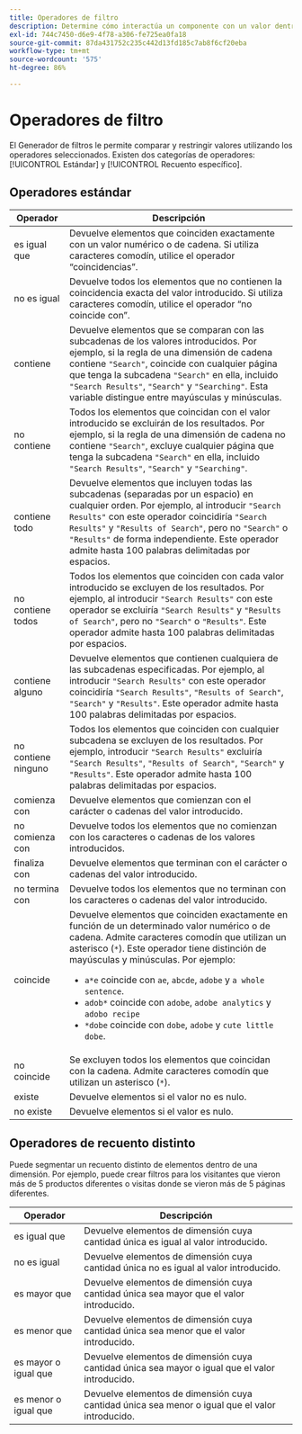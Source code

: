 ```yaml
---
title: Operadores de filtro
description: Determine cómo interactúa un componente con un valor dentro de un filtro.
exl-id: 744c7450-d6e9-4f78-a306-fe725ea0fa18
source-git-commit: 87da431752c235c442d13fd185c7ab8f6cf20eba
workflow-type: tm+mt
source-wordcount: '575'
ht-degree: 86%

---
```


# Operadores de filtro

El Generador de filtros le permite comparar y restringir valores utilizando los operadores seleccionados. Existen dos categorías de operadores: [!UICONTROL Estándar] y [!UICONTROL Recuento específico].

## Operadores estándar

| Operador | Descripción |
| --- | --- |
| es igual que | Devuelve elementos que coinciden exactamente con un valor numérico o de cadena. Si utiliza caracteres comodín, utilice el operador “coincidencias”.  |
| no es igual | Devuelve todos los elementos que no contienen la coincidencia exacta del valor introducido.  Si utiliza caracteres comodín, utilice el operador “no coincide con”. |
| contiene | Devuelve elementos que se comparan con las subcadenas de los valores introducidos. Por ejemplo, si la regla de una dimensión de cadena contiene `"Search"`, coincide con cualquier página que tenga la subcadena `"Search"` en ella, incluido `"Search Results"`, `"Search"` y `"Searching"`. Esta variable distingue entre mayúsculas y minúsculas. |
| no contiene | Todos los elementos que coincidan con el valor introducido se excluirán de los resultados. Por ejemplo, si la regla de una dimensión de cadena no contiene `"Search"`, excluye cualquier página que tenga la subcadena `"Search"` en ella, incluido `"Search Results"`, `"Search"` y `"Searching"`. |
| contiene todo | Devuelve elementos que incluyen todas las subcadenas (separadas por un espacio) en cualquier orden. Por ejemplo, al introducir `"Search Results"` con este operador coincidiría `"Search Results"` y `"Results of Search"`, pero no `"Search"` o `"Results"` de forma independiente. Este operador admite hasta 100 palabras delimitadas por espacios. |
| no contiene todos | Todos los elementos que coinciden con cada valor introducido se excluyen de los resultados. Por ejemplo, al introducir `"Search Results"` con este operador se excluiría `"Search Results"` y `"Results of Search"`, pero no `"Search"` o `"Results"`. Este operador admite hasta 100 palabras delimitadas por espacios. |
| contiene alguno | Devuelve elementos que contienen cualquiera de las subcadenas especificadas. Por ejemplo, al introducir `"Search Results"` con este operador coincidiría `"Search Results"`, `"Results of Search"`, `"Search"` y `"Results"`. Este operador admite hasta 100 palabras delimitadas por espacios. |
| no contiene ninguno | Todos los elementos que coinciden con cualquier subcadena se excluyen de los resultados. Por ejemplo, introducir `"Search Results"` excluiría `"Search Results"`, `"Results of Search"`, `"Search"` y `"Results"`. Este operador admite hasta 100 palabras delimitadas por espacios. |
| comienza con | Devuelve elementos que comienzan con el carácter o cadenas del valor introducido. |
| no comienza con | Devuelve todos los elementos que no comienzan con los caracteres o cadenas de los valores introducidos. |
| finaliza con | Devuelve elementos que terminan con el carácter o cadenas del valor introducido. |
| no termina con | Devuelve todos los elementos que no terminan con los caracteres o cadenas del valor introducido. |
| coincide | Devuelve elementos que coinciden exactamente en función de un determinado valor numérico o de cadena. Admite caracteres comodín que utilizan un asterisco (`*`). Este operador tiene distinción de mayúsculas y minúsculas. Por ejemplo:<ul><li>`a*e` coincide con `ae`, `abcde`, `adobe` y `a whole sentence`.</li><li>`adob*` coincide con `adobe`, `adobe analytics` y `adobo recipe`</li><li>`*dobe` coincide con `dobe`, `adobe` y `cute little dobe`.</li></ul> |
| no coincide | Se excluyen todos los elementos que coincidan con la cadena. Admite caracteres comodín que utilizan un asterisco (`*`). |
| existe | Devuelve elementos si el valor no es nulo. |
| no existe | Devuelve elementos si el valor es nulo. |

## Operadores de recuento distinto

Puede segmentar un recuento distinto de elementos dentro de una dimensión. Por ejemplo, puede crear filtros para los visitantes que vieron más de 5 productos diferentes o visitas donde se vieron más de 5 páginas diferentes.

| Operador | Descripción |
| --- | --- |
| es igual que | Devuelve elementos de dimensión cuya cantidad única es igual al valor introducido. |
| no es igual | Devuelve elementos de dimensión cuya cantidad única no es igual al valor introducido. |
| es mayor que | Devuelve elementos de dimensión cuya cantidad única sea mayor que el valor introducido. |
| es menor que | Devuelve elementos de dimensión cuya cantidad única sea menor que el valor introducido. |
| es mayor o igual que | Devuelve elementos de dimensión cuya cantidad única sea mayor o igual que el valor introducido. |
| es menor o igual que | Devuelve elementos de dimensión cuya cantidad única sea menor o igual que el valor introducido. |
